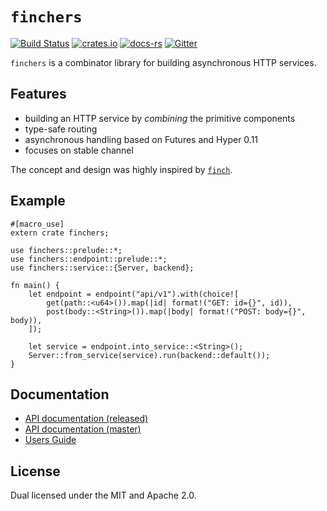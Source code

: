 # `finchers`
[![Build Status](https://travis-ci.org/finchers-rs/finchers.svg?branch=master)](https://travis-ci.org/finchers-rs/finchers)
[![crates.io](https://img.shields.io/crates/v/finchers.svg)](https://crates.io/crates/finchers)
[![docs-rs](https://docs.rs/finchers/badge.svg)](https://docs.rs/finchers)
[![Gitter](https://badges.gitter.im/finchers-rs/finchers.svg)](https://gitter.im/finchers-rs/finchers?utm_source=badge&utm_medium=badge&utm_campaign=pr-badge)
<!--[![Coverage Status](https://coveralls.io/repos/github/finchers-rs/finchers/badge.svg?branch=master)](https://coveralls.io/github/finchers-rs/finchers?branch=master) -->

`finchers` is a combinator library for building asynchronous HTTP services.

## Features
* building an HTTP service by *combining* the primitive components
* type-safe routing
* asynchronous handling based on Futures and Hyper 0.11
* focuses on stable channel

The concept and design was highly inspired by [`finch`](https://github.com/finagle/finch).

## Example

```rust,no_run
#[macro_use]
extern crate finchers;

use finchers::prelude::*;
use finchers::endpoint::prelude::*;
use finchers::service::{Server, backend};

fn main() {
    let endpoint = endpoint("api/v1").with(choice![
        get(path::<u64>()).map(|id| format!("GET: id={}", id)),
        post(body::<String>()).map(|body| format!("POST: body={}", body)),
    ]);

    let service = endpoint.into_service::<String>();
    Server::from_service(service).run(backend::default());
}
```

## Documentation
* [API documentation (released)](https://docs.rs/finchers/)
* [API documentation (master)](https://finchers-rs.github.io/api/finchers/index.html)
* [Users Guide](https://finchers-rs.github.io/guide)

## License
Dual licensed under the MIT and Apache 2.0.
